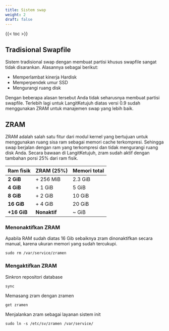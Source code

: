 ```yaml
---
title: Sistem swap
weight: 2
draft: false
---
```


{{< toc >}}

## Tradisional Swapfile

Sistem tradisional swap dengan membuat partisi khusus swapfile sangat tidak disarankan. Alasannya sebagai berikut:

* Memperlambat kinerja Hardisk
* Memperpendek umur SSD
* Mengurangi ruang disk

Dengan beberapa alasan tersebut Anda tidak seharusnya membuat partisi swapfile. Terlebih lagi untuk LangitKetujuh diatas versi 0.9 sudah menggunakan ZRAM untuk manajemen swap yang lebih baik.

## ZRAM

ZRAM adalah salah satu fitur dari modul kernel yang bertujuan untuk menggunakan ruang sisa ram sebagai memori cache terkompresi. Sehingga swap berjalan dengan ram yang terkompresi dan tidak mengurangi ruang disk Anda. Secara bawaan di LangitKetujuh, zram sudah aktif dengan tambahan porsi 25% dari ram fisik.

**Ram fisik** | **ZRAM (25%)**  | **Memori total**
:---          | :---            | :---
**2 GiB**     | + 256 MiB         | 2.3 GiB
**4 GiB**     | + 1 GiB           | 5 GiB
**8 GiB**     | + 2 GiB           | 10 GiB
**16 GiB**    | + 4 GiB           | 20 GiB
**+16 GiB**   | **Nonaktif**    | ~ GiB

### Menonaktifkan ZRAM

Apabila RAM sudah diatas 16 Gib sebaiknya zram dinonaktifkan secara manual, karena ukuran memori yang sudah tercukupi.

```shell
sudo rm /var/service/zramen
```

### Mengaktifkan ZRAM

Sinkron repositori database

```shell
sync
```
Memasang zram dengan zramen

```shell
get zramen
```
Menjalankan zram sebagai layanan sistem init

```shell
sudo ln -s /etc/sv/zramen /var/service/
```
